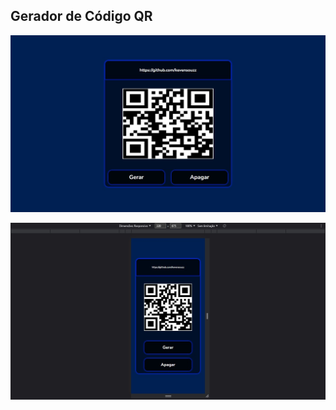## Gerador de Código QR

<div align="center">

![Design preview for the project](img/design/preview.jpg)

![Design preview for the project](img/design/mobile-preview.jpg)

</div>
